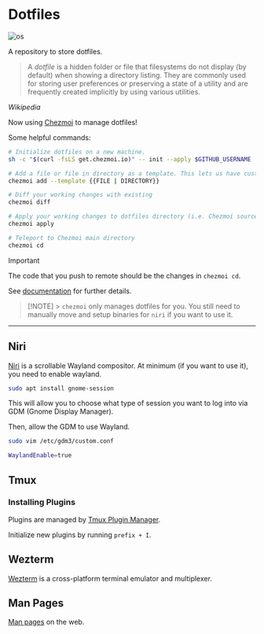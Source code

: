 # Dotfiles

![os](https://img.shields.io/badge/os-Pop!_OS%2022.04-blue)

A repository to store dotfiles.

> A _dotfile_ is a hidden folder or file that filesystems do not display (by default) when showing a directory listing.
> They are commonly used for storing user preferences or preserving a state of a utility and are frequently created
> implicitly by using various utilities.

_Wikipedia_

Now using [Chezmoi](https://www.chezmoi.io/) to manage dotfiles!

Some helpful commands:

```sh
# Initialize dotfiles on a new machine.
sh -c "$(curl -fsLS get.chezmoi.io)" -- init --apply $GITHUB_USERNAME
```

```sh
# Add a file or file in directory as a template. This lets us have custom values or configurations per machine.
chezmoi add --template {{FILE | DIRECTORY}}
```

```sh
# Diff your working changes with existing
chezmoi diff
```

```sh
# Apply your working changes to dotfiles directory (i.e. Chezmoi source vs ~/.config)
chezmoi apply
```

```sh
# Teleport to Chezmoi main directory
chezmoi cd
```

> [!IMPORTANT]
> The code that you push to remote should be the changes in `chezmoi cd`.

See [documentation](https://www.chezmoi.io/user-guide/daily-operations/) for further details.

> [!NOTE] > `chezmoi` only manages dotfiles for you. You still need to manually move and setup binaries for `niri` if you want to use it.

---

## Niri

[Niri](https://github.com/YaLTeR/niri) is a scrollable Wayland compositor. At minimum (if you want to use it), you need to enable wayland.

```sh
sudo apt install gnome-session
```

This will allow you to choose what type of session you want to log into via GDM (Gnome Display Manager).

Then, allow the GDM to use Wayland.

```sh
sudo vim /etc/gdm3/custom.conf
```

```sh
WaylandEnable=true
```

## Tmux

### Installing Plugins

Plugins are managed by [Tmux Plugin Manager](https://github.com/tmux-plugins/tpm).

Initialize new plugins by running `prefix + I`.

## Wezterm

[Wezterm](https://wezfurlong.org/wezterm/index.html) is a cross-platform terminal emulator and multiplexer.

## Man Pages

[Man pages](https://www.mankier.com/) on the web.
